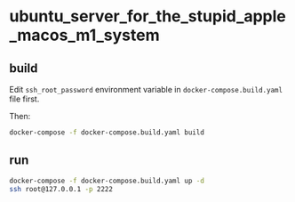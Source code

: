 # ubuntu_server_for_the_stupid_apple_macos_m1_system

## build
Edit `ssh_root_password` environment variable in `docker-compose.build.yaml` file first.

Then:

```bash
docker-compose -f docker-compose.build.yaml build
```

## run
```bash
docker-compose -f docker-compose.build.yaml up -d
ssh root@127.0.0.1 -p 2222
```